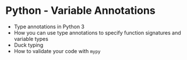 # Python - Variable Annotations
  - Type annotations in Python 3
  - How you can use type annotations to specify function signatures and variable types
  - Duck typing
  - How to validate your code with `mypy`
